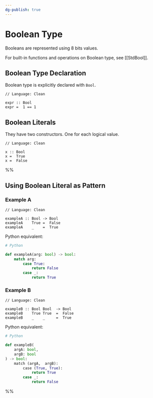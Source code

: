 ```yaml
---
dg-publish: true
---
```


# Boolean Type

Booleans are represented using 8 bits values.

For built-in functions and operations on Boolean type, see [[StdBool]].

## Boolean Type Declaration

Boolean type is explicitly declared with `Bool`.

```Clean
// Language: Clean

expr :: Bool
expr =  1 == 1
```

## Boolean Literals

They have two constructors.
One for each logical value.

```Clean
// Language: Clean

x :: Bool
x =  True
x =  False
```

%%
## Using Boolean Literal as Pattern

### Example A

```Clean
// Language: Clean

exampleA :: Bool -> Bool
exampleA    True =  False
exampleA    _    =  True
```

Python equivalent:

```Python
# Python

def exampleA(arg: bool) -> bool:
	match arg:
		case True:
			return False
		case _:
			return True
```

### Example B

```Clean
// Language: Clean

exampleB :: Bool Bool  -> Bool
exampleB    True True  =  False
exampleB    _    _     =  True
```

Python equivalent:

```Python
# Python

def exampleB(
	argA: bool, 
	argB: bool
) -> bool:
	match (argA,  argB):
		case (True, True):
			return True
		case _:
			return False
```
%%